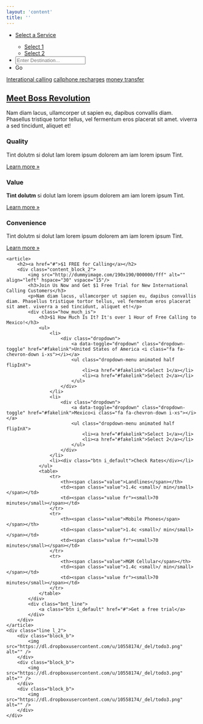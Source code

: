 ```yaml
---
layout: 'content'
title: ''
---
```

<div class="service_form">
	<div class="grid_wrapper">
		<ul>
			<li>
				<div class="dropdown">
					<a data-toggle="dropdown" class="dropdown-toggle" href="#fakelink">Select a Service <i class="fa fa-chevron-down i-xs"></i></a>
					<ul class="dropdown-menu animated half flipInX">
						<li><a href="#fakelink">Select 1</a></li>
						<li><a href="#fakelink">Select 2</a></li>
					</ul>
				</div>
			</li>
			<li class="input">
				<input placeholder="Enter Destination..." />
			</li>
			<li><div class="btn i_default">Go</div></li>
		</ul>
	</div>
</div>

<div class="content grid_wrapper">
	<div class="line l_1">
		<a href="#" class="btn i_1">Interational calling</a>
		<a href="#" class="btn i_2">callphone recharges</a>
		<a href="#" class="btn i_3">money transfer</a>
	</div>
	<article>
	<h2><a href="#">Meet Boss Revolution</a></h2>
	<div class="content_block_1">
		<p>Nam diam lacus, ullamcorper ut sapien eu, dapibus convallis diam. Phasellus tristique tortor tellus, vel fermentum eros placerat sit amet. viverra a sed tincidunt, aliquet et!</p>
		<div class="block_a">
			<h3>Quality</h3>
			<p>Tint dolutm si dolut lam lorem ipsum dolorem am iam lorem ipsum Tint.</p>
			<a href="#">Learn more &raquo;</a>
		</div>
		<div class="block_a">
			<h3>Value</h3>
			<p><strong>Tint dolutm</strong> si dolut lam lorem ipsum dolorem am iam lorem ipsum Tint.</p>
			<a href="#">Learn more &raquo;</a>
		</div>
		<div class="block_a">
			<h3>Convenience</h3>
			<p>Tint dolutm si dolut lam lorem ipsum dolorem am iam lorem ipsum Tint.</p>
			<a href="#">Learn more &raquo;</a>
		</div>
	</div>
	</article>

	<article>
		<h2><a href="#">$1 FREE for Calling</a></h2>
		<div class="content_block_2">
			<img src="http://dummyimage.com/190x190/000000/fff" alt="" align="left" hspace="30" vspace="15"/>
			<h3>Join Us Now and Get $1 Free Trial for New International Calling Customers</h3>
			<p>Nam diam lacus, ullamcorper ut sapien eu, dapibus convallis diam. Phasellus tristique tortor tellus, vel fermentum eros placerat sit amet. viverra a sed tincidunt, aliquet et!</p>
			<div class="how_much_is">
				<h3>$1 How Much Is It? It's over 1 Hour of Free Calling to Mexico!</h3>
				<ul>
					<li>
						<div class="dropdown">
							<a data-toggle="dropdown" class="dropdown-toggle" href="#fakelink">United States of America <i class="fa fa-chevron-down i-xs"></i></a>
							<ul class="dropdown-menu animated half flipInX">
								<li><a href="#fakelink">Select 1</a></li>
								<li><a href="#fakelink">Select 2</a></li>
							</ul>
						</div>
					</li>
					<li>
						<div class="dropdown">
							<a data-toggle="dropdown" class="dropdown-toggle" href="#fakelink">Mexico<i class="fa fa-chevron-down i-xs"></i></a>
							<ul class="dropdown-menu animated half flipInX">
								<li><a href="#fakelink">Select 1</a></li>
								<li><a href="#fakelink">Select 2</a></li>
							</ul>
						</div>
					</li>
					<li><div class="btn i_default">Check Rates</div></li>
				</ul>
				<table>
					<tr>
						<th><span class="value">Landlines</span></th>
						<td><span class="value">1.4c <small>/ min</small></span></td>
						<td><span class="value fr"><small>70 minutes</small></span></td>
					</tr>
					<tr>
						<th><span class="value">Mobile Phones</span></span></th>
						<td><span class="value">1.4c <small>/ min</small></span></td>
						<td><span class="value fr"><small>70 minutes</small></span></td>
					</tr>
					<tr>
						<th><span class="value">MGM Cellular</span></th>
						<td><span class="value">1.4c <small>/ min</small></span></td>
						<td><span class="value fr"><small>70 minutes</small></span></td>
					</tr>
				</table>				  
			</div>
			<div class="bnt_line">
				<a class="btn i_default" href="#">Get a free trial</a>
			</div>
		</div>
	</article>
	<div class="line l_2">
		<div class="block_b">
			<img src="https://dl.dropboxusercontent.com/u/10558174/_del/todo3.png" alt="" />
		</div>
		<div class="block_b">
			<img src="https://dl.dropboxusercontent.com/u/10558174/_del/todo3.png" alt="" />
		</div>
		<div class="block_b">
			<img src="https://dl.dropboxusercontent.com/u/10558174/_del/todo3.png" alt="" />
		</div>
	</div>
</div>